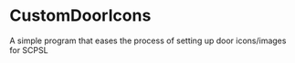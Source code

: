 # CustomDoorIcons
A simple program that eases the process of setting up door icons/images for SCPSL
